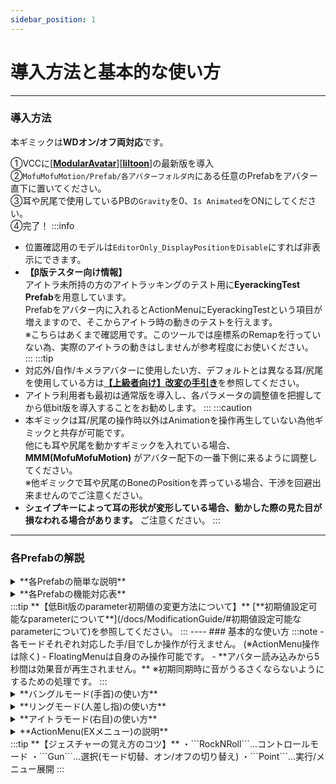 ```yaml
---
sidebar_position: 1
---
```


# 導入方法と基本的な使い方  

----
### 導入方法
本ギミックは**WDオン/オフ両対応**です。  

①VCCに[[**ModularAvatar**](https://modular-avatar.nadena.dev/ja)][[**liltoon**](https://lilxyzw.github.io/lilToon/)]の最新版を導入  
②```MofuMofuMotion/Prefab/各アバターフォルダ内```にある任意のPrefabをアバター直下に置いてください。  
③耳や尻尾で使用しているPBの```Gravity```を0、```Is Animated```をONにしてください。  
④完了！
:::info
- 位置確認用のモデルは```EditorOnly_DisplayPositionをDisable```にすれば非表示にできます。
- **【β版テスター向け情報】**  
    アイトラ未所持の方のアイトラッキングのテスト用に**EyerackingTest Prefab**を用意しています。  
    Prefabをアバター内に入れるとActionMenuにEyerackingTestという項目が増えますので、そこからアイトラ時の動きのテストを行えます。  
    ※こちらはあくまで確認用です。このツールでは座標系のRemapを行っていない為、実際のアイトラの動きはしませんが参考程度にお使いください。  
:::
:::tip
- 対応外/自作/キメラアバターに使用したい方、デフォルトとは異なる耳/尻尾を使用している方は[**【上級者向け】改変の手引き**](/docs/ModificationGuide)を参照してください。
- アイトラ利用者も最初は通常版を導入し、各パラメータの調整値を把握してから低bit版を導入することをお勧めします。
:::
:::caution
- 本ギミックは耳/尻尾の操作時以外はAnimationを操作再生していない為他ギミックと共存が可能です。  
    他にも耳や尻尾を動かすギミックを入れている場合、**MMM(MofuMofuMotion)** がアバター配下の一番下側に来るように調整してください。  
    ※他ギミックで耳や尻尾のBoneのPositionを弄っている場合、干渉を回避出来ませんのでご注意ください。
- **シェイプキーによって耳の形状が変形している場合、動かした際の見た目が損なわれる場合があります。** ご注意ください。
:::

----
### 各Prefabの解説
<details>
<summary>**各Prefabの簡単な説明**</summary>
- **01_MMM**
    - **24bit**
    - 通常版です。FloatingMenuでの操作とActionMenuでの操作が可能です。
    - デスクトップモードではActionMenuでの操作のみとなります。
    <br/>
- **02_MMM_Lite**
    - **14bit**
    - 軽量版です。耳/尻尾はFloatingMenuでの操作のみ可能となります。(ActionメニューはUIカラー変更、もふもふ音設定、Localのアイトラモード設定を使用可能)
    - アイトラ可動域の調整値は一度試して値を覚えていればMA Parametersから初期値として設定可能です。
    - デスクトップモードは非対応となります。
    <br/>
- **03_MMM_SuperLite**
    - **5bit**
    - **Lite**から更にUIカラー変更機能、もふもふ音設定を外したバージョンです。(ActionメニューはLocalのもふもふ音設定/アイトラモード設定を使用可能)
    - UIカラー値は一度試して値を覚えていればMA Parametersから初期値として設定可能です。
    - ※【各種初期値設定できるParameterについて】の項目を参照
    <br/>
- **04_MMM_EyeModeOnly_2bit**
    - **2bit**
    - **SuperLite**をアイトラモード限定にしたバージョンです。
    <br/>
- **05_MMM_EyeModeOnly_0bit**
    - **0bit**
    - **04_MMM_EyeModeOnly_2bit**から、更にオンオフ機能、モード切替の保存機能を外したバージョンです。
    - このPrefabのみメニュー非展開状態では待機状態のリングが表示されなくなっています。(常時表示されると視界の邪魔になるため)
    - このPrefabのみデスクトップモードでもメニュー展開も行えますが操作はできません。
    <br/>
- **06_MMM_ActionMenuOnly**
    - **20bit**
    - **通常版**からFloatingMenu機能を外し、ActionMenuからの操作のみにしたバージョンです。
    - デスクトップ/VR対応です。
    - UIカラー変更は尻尾を触れ合った際のFlowerParticleに反映されます。
    <br/>
</details>

<details>
<summary>**各Prefabの機能対応表**</summary>

**【記号解説】**  
〇：VRC内で設定可能  
△：アップロード時のみ設定可能  
**【用語】**  
AM：ActionMenu  
FM：FloatingMenu  

|**機能**|**通常版**　　　|**Lite**　　　|**SuperLite**|**EyeModeOnly_2bit**|**EyeModeOnly_0bit**|**ActionMenuOnly**|
|:---|:---:|:---:|:---:|:---:|:---:|:---:|  
|最大消費パラメーター数|24bit|14bit|5bit|2bit|0bit|20bit|  
|待機状態選択可能箇所|5箇所<br/>・右目<br/>・両腕<br/>・両人差し指|5箇所<br/>・右目<br/>・両腕<br/>・両人差し指|5箇所<br/>・右目<br/>・両腕<br/>・両人差し指|1箇所<br/>・右目|1箇所<br/>・右目|0箇所|  
|Motion Reset(固定解除)<br/>※AM操作時のみ|◯|||||◯|  
|けもみみ操作|◯|||||◯|  
|尻尾操作|◯|||||◯|  
|色変更<br/>(FM/パーティクル)|◯|◯|△|△|△|◯|  
|もふもふ音制御(Global)|◯|◯|△|△|△|△|  
|もふもふ音制御(Local)|◯|◯|◯|◯|◯|◯|  
|**【ビルド時のみ】**<br/>音符パーティクル制御|△|△|△|△|△|△|  
|**【アイトラ時のみ】**<br/>アイトラ可動域<br/>調整|◯|△|△|△|△||  
|**【アイトラ時のみ】**<br/>サブメニュー押下<br/>時間調整|◯|◯|◯|◯|△||  
|**【アイトラ時のみ】 【Localのみ】**<br/>FMサイズ変更|〇|〇|〇|〇|〇||  
|**【アイトラ時のみ】 【Localのみ】**<br/>FM位置変更|〇|〇|〇|〇|〇||  
|**【アイトラ時のみ】 【Localのみ】**<br/>FM奥行き変更|〇|〇|〇|〇|〇||  
</details>
:::tip
**【低Bit版のparameter初期値の変更方法について】**  
[**初期値設定可能なparameterについて**](/docs/ModificationGuide/#初期値設定可能なparameterについて)を参照してください。
:::
----
### 基本的な使い方
:::note 
- 各モードそれぞれ対応した手/目でしか操作が行えません。 (※ActionMenu操作は除く) 
- FloatingMenuは自身のみ操作可能です。  
- **アバター読み込みから5秒間は効果音が再生されません。**  
    ※初期同期時に音がうるさくならないようにするための処理です。
:::

<details>
<summary>**バングルモード(手首)の使い方**</summary>

※通常版/Lite/SuperLite限定  

**【バングルモード(右手)】**   
**[起動/終了]**  
```右手RockNRoll + 左手Gun```  
左手人差し指で右手首のContactに一瞬触れてください。  

**[FloatingMenu展開]**  
```左手RockNRoll + 右手Point (1秒間維持)```  
左手は起動時のみ。右手はPointにしている間FloatingMenuが展開されます。  
中央のリング内に右手人差し指を置くことで対応したモードの動作が行えます。  

**[モード切替]**  
右手人差し指でFloatingMenu右上の小さい方のアイコンを押下してください。  


**【バングルモード(左手)】**  
それぞれ **バングルモード(右手)** と逆のハンドジェスチャー/Contact位置になります。  
:::caution
本ギミックはIKを利用し同期を行うことでEXParameterの削減を行っています。  
そのため激しい動きや回線によっては同期ずれが発生することがあります。予めご了承ください。  
※特に **バングル/リングモードでメニューを展開中(ワールド固定する際)に手を動かしているとメニュー位置の同期ズレが発生します。**  
　メニュー展開中はなるべく手を動かさないようにしてください。  
:::
</details>

<details>
<summary>**リングモード(人差し指)の使い方**</summary>

※通常版/Lite/SuperLite限定  

**【リングモード(右指)】**  
**[起動/終了]**  
```右手RockNRoll + 左手Gun```  
左手人差し指で右手人差し指のContactに一瞬触れてください。  

他の操作はバングルモード(右手)と同様です。  

**【リングモード(左指)】**  
それぞれ **リングモード(右手)** と逆のハンドジェスチャー/Contactになります。  
:::caution
本ギミックはIKを利用し同期を行うことでEXParameterの削減を行っています。  
そのため激しい動きや回線によっては同期ずれが発生することがあります。予めご了承ください。  
※特に **バングル/リングモードでメニューを展開中(ワールド固定する際)に手を動かしているとメニュー位置の同期ズレが発生します。**  
　メニュー展開中はなるべく手を動かさないようにしてください。  
:::
</details>

<details>
<summary>**アイトラモード(右目)の使い方**</summary>

※ActionMenuOnly版以外

**【アイトラモード】**  
**[起動/終了]**  
```右手Gun + 左手RockNRoll```  
右手人差し指で右目横のContactに一瞬触れてください。  

**[メニュー展開]**  
```右手Point + 左手RockNRoll (1秒間維持)```  
左手は起動時のみ。右手はPointにしている間メニューが展開されます。  
メニュー展開後は自動でアイトラでの操作が有効となります。  

**[モード切替]**  
メニュー右上の小さい方のアイコンを1秒以上(設定変更可)見つめると切り替えられます。  
</details>

<details>
<summary>**ActionMenu(EXメニュー)の説明**</summary>

![ActionMenu_Icons](/img/MofuMofuMotion/ActionMenu_Icons.png)
- **[Motion Reset]**
    - けもみみと尻尾を動かしている際に位置をリセットします。
- **[KemoMimiMotion]/[TailMimiMotion]**
    - けもみみと尻尾をActionMenuから操作します。(FloatingMenu操作時はそちらが優先されます。)
- **[Change Color]**
    - フローティングメニュー/FlowerParticleの色変更を行います。
- **[FluffyTouchAudio]**  
もふもふ音の設定です。
    - **[FluffyTouchAudio Active]**
        - 耳や尻尾で触った際の音を有効化します。<br/>
        この音声はParticle同様、操作中の部位が何かに触れている際のみ有効になります。
    - **[Enable Self Sound]**
        - 自身でも音を聞こえるようにするかの設定です。
- **[[Local] EyeMenu Adjustment]**  
※Localでのみアイトラモード時の見え方を変更する設定項目です。
     - **[Eye Movement Range]**
        - アイトラの可動域の調整を行います。<br/>
        可動域を調整する際は専用オーバーレイが表示されます。<br/>
        アイトラのParameterに合わせて、外円が1.0/内側が0.7のラインを表しています。<br/>
        サブメニューアイコンにPointerを合わせられるように可動域を調整してください。<br/>
        **※Remoteには設定した倍率のみが同期されます。**
    - **[SubMenu Switching Change HoldTime]**
        - アイトラ使用時のモード切替時に何秒選択し続けたら切り替わるかの時間設定です。<br/>
        0%で1F、100%で1秒で切り替わります。
    - **[EyeMenu Resize]**
        - アイトラモード時のFloatingMenuのサイズを変更します。
    - **[EyeMenu Reposition]**
        - アイトラモード時のFloatingMenuの表示位置を変更します。
    - **[EyeMenu Redepth]**
        - アイトラモード時のFloatingMenuの奥行きを変更します。
:::tip
**【アイトラ可動域の調整について】**  
アイトラモードでメニュー展開後、ActionMenuから[Eye Movement Range]を選択し  
精一杯右上(SubMenuの位置)を向いた状態が丁度SubMenuの位置と重なる様に範囲調整します。  

**【アイトラモード時の位置調整(Local)について】**  
アイトラモード時のFloatingMenuのPointerは視線の先に動くのではなく、VRCFTから送られるOSCデータを元に動いています。  
つまり、**どこにFloatingMenuを動かしてもPointerの動き方は変わりません。**  
上記を念頭に置いて調整してください。
:::
</details>
:::tip
**【ジェスチャーの覚え方のコツ】**  
・```RockNRoll```…コントロールモード  
・```Gun```…選択(モード切替、オン/オフの切り替え)  
・```Point```…実行/メニュー展開  
:::